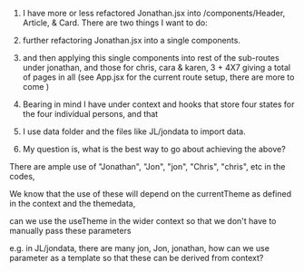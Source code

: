1. I have more or less refactored Jonathan.jsx into /components/Header, Article, & Card. There are two things I want to do:

2. further refactoring Jonathan.jsx into a single components.

3. and then applying this single components into rest of the sub-routes under jonathan, and those for chris, cara & karen, 3 + 4X7 giving a total of pages in all (see App.jsx for the current route setup, there are more to come )

4. Bearing in mind I have under context and hooks that store four states for the four individual persons, and that

5. I use data folder and the files like JL/jondata to import data.

6. My question is, what is the best way to go about achieving the above?

There are ample use of "Jonathan", "Jon", "jon", "Chris", "chris", etc in the codes,

We know that the use of these will depend on the currentTheme as defined in the context and the themedata,

can we use the useTheme in the wider context so that we don't have to manually pass these parameters

e.g. in JL/jondata, there are many jon, Jon, jonathan, how can we use parameter as a template so that these can be derived from context?
